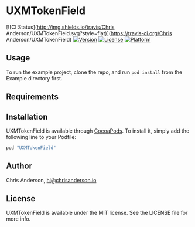 # UXMTokenField

[![CI Status](http://img.shields.io/travis/Chris Anderson/UXMTokenField.svg?style=flat)](https://travis-ci.org/Chris Anderson/UXMTokenField)
[![Version](https://img.shields.io/cocoapods/v/UXMTokenField.svg?style=flat)](http://cocoapods.org/pods/UXMTokenField)
[![License](https://img.shields.io/cocoapods/l/UXMTokenField.svg?style=flat)](http://cocoapods.org/pods/UXMTokenField)
[![Platform](https://img.shields.io/cocoapods/p/UXMTokenField.svg?style=flat)](http://cocoapods.org/pods/UXMTokenField)

## Usage

To run the example project, clone the repo, and run `pod install` from the Example directory first.

## Requirements

## Installation

UXMTokenField is available through [CocoaPods](http://cocoapods.org). To install
it, simply add the following line to your Podfile:

```ruby
pod "UXMTokenField"
```

## Author

Chris Anderson, hi@chrisanderson.io

## License

UXMTokenField is available under the MIT license. See the LICENSE file for more info.
